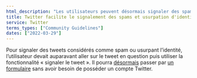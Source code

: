 ```yaml
---
html_description: "Les utilisateurs peuvent désormais signaler des spams ou des tweets d'usurpation d'identité à l'aide d'un formulaire sans avoir besoin d'un compte Twitter."
title: Twitter facilite le signalement des spams et usurpation d'identité
service: Twitter
terms_types: ["Community Guidelines"]
dates: ["2022-03-29"]
---
```


Pour signaler des tweets considérés comme spam ou usurpant l’identité, l’utilisateur devait auparavant aller sur le tweet en question puis utiliser la fonctionnalité « signaler le tweet ». Il pourra [désormais](https://github.com/OpenTermsArchive/france-elections-versions/commit/056ada5513abfade20cd73458e56e41abe2f80cf?short_path=3089779#diff-3089779674bfd306d704d6da138bf9e166d07e8145f5bb30e7998f2fcdf9cdcf) passer par [un formulaire](https://help.twitter.com/fr/forms/authenticity/impersonation) sans avoir besoin de posséder un compte Twitter.
